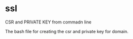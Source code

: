 # ssl
CSR and PRIVATE KEY from commadn line

The bash file for creating the csr and private key for domain.

